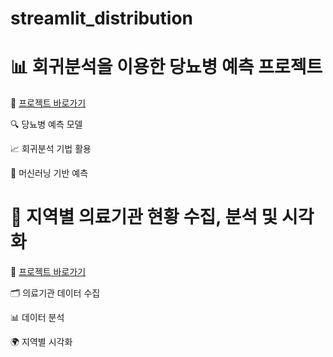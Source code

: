 # streamlit_distribution

# 📊 회귀분석을 이용한 당뇨병 예측 프로젝트

🔗 [프로젝트 바로가기](https://appdistribution-kmux58esnfdwpmkymqtj4r.streamlit.app)

🔍 당뇨병 예측 모델

📈 회귀분석 기법 활용

🤖 머신러닝 기반 예측



# 🏥 지역별 의료기관 현황 수집, 분석 및 시각화

🔗 [프로젝트 바로가기](https://appdistribution-8hxhekazndn4kdzy2rnvvt.streamlit.app)

🗂️ 의료기관 데이터 수집

📊 데이터 분석

🌍 지역별 시각화
